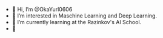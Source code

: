 - 👋 Hi, I’m @OkaYurl0606
- 👀 I’m interested in Maschine Learning and Deep Learning.
- 🌱 I’m currently learning at the Razinkov's AI School.
- 💞

<!---
OkaYurl0606/OkaYurl0606 is a ✨ special ✨ repository because its `README.md` (this file) appears on your GitHub profile.
You can click the Preview link to take a look at your changes.
--->
